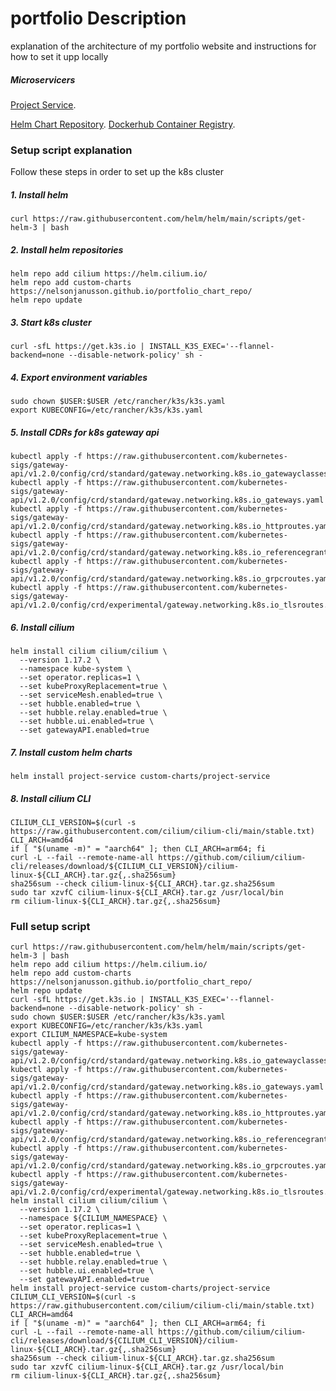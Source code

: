 # portfolio Description
explanation of the architecture of my portfolio website and instructions for how to set it upp locally

##### Microservicers
[Project Service](https://github.com/nelsonJanusson/portfolio_project_service).

[Helm Chart Repository](https://github.com/nelsonJanusson/portfolio_chart_repo).
[Dockerhub Container Registry](https://hub.docker.com/repository/docker/nelsonjanusson/portfolio_project/general).


### Setup script explanation
Follow these steps in order to set up the k8s cluster

##### 1. Install helm
```console
curl https://raw.githubusercontent.com/helm/helm/main/scripts/get-helm-3 | bash
```
##### 2. Install helm repositories
```console
helm repo add cilium https://helm.cilium.io/
helm repo add custom-charts https://nelsonjanusson.github.io/portfolio_chart_repo/
helm repo update
```
##### 3. Start k8s cluster
```console
curl -sfL https://get.k3s.io | INSTALL_K3S_EXEC='--flannel-backend=none --disable-network-policy' sh -
```
##### 4. Export environment variables
```console
sudo chown $USER:$USER /etc/rancher/k3s/k3s.yaml  
export KUBECONFIG=/etc/rancher/k3s/k3s.yaml
```
##### 5. Install CDRs for k8s gateway api
```console
kubectl apply -f https://raw.githubusercontent.com/kubernetes-sigs/gateway-api/v1.2.0/config/crd/standard/gateway.networking.k8s.io_gatewayclasses.yaml
kubectl apply -f https://raw.githubusercontent.com/kubernetes-sigs/gateway-api/v1.2.0/config/crd/standard/gateway.networking.k8s.io_gateways.yaml
kubectl apply -f https://raw.githubusercontent.com/kubernetes-sigs/gateway-api/v1.2.0/config/crd/standard/gateway.networking.k8s.io_httproutes.yaml
kubectl apply -f https://raw.githubusercontent.com/kubernetes-sigs/gateway-api/v1.2.0/config/crd/standard/gateway.networking.k8s.io_referencegrants.yaml
kubectl apply -f https://raw.githubusercontent.com/kubernetes-sigs/gateway-api/v1.2.0/config/crd/standard/gateway.networking.k8s.io_grpcroutes.yaml
kubectl apply -f https://raw.githubusercontent.com/kubernetes-sigs/gateway-api/v1.2.0/config/crd/experimental/gateway.networking.k8s.io_tlsroutes.yaml
```
##### 6. Install cilium
```console
helm install cilium cilium/cilium \
  --version 1.17.2 \
  --namespace kube-system \
  --set operator.replicas=1 \
  --set kubeProxyReplacement=true \
  --set serviceMesh.enabled=true \
  --set hubble.enabled=true \
  --set hubble.relay.enabled=true \
  --set hubble.ui.enabled=true \
  --set gatewayAPI.enabled=true
```
##### 7. Install custom helm charts
```console
helm install project-service custom-charts/project-service
```
##### 8. Install cilium CLI
```console
CILIUM_CLI_VERSION=$(curl -s https://raw.githubusercontent.com/cilium/cilium-cli/main/stable.txt)
CLI_ARCH=amd64
if [ "$(uname -m)" = "aarch64" ]; then CLI_ARCH=arm64; fi
curl -L --fail --remote-name-all https://github.com/cilium/cilium-cli/releases/download/${CILIUM_CLI_VERSION}/cilium-linux-${CLI_ARCH}.tar.gz{,.sha256sum}
sha256sum --check cilium-linux-${CLI_ARCH}.tar.gz.sha256sum
sudo tar xzvfC cilium-linux-${CLI_ARCH}.tar.gz /usr/local/bin
rm cilium-linux-${CLI_ARCH}.tar.gz{,.sha256sum}
```
### Full setup script
```console
curl https://raw.githubusercontent.com/helm/helm/main/scripts/get-helm-3 | bash
helm repo add cilium https://helm.cilium.io/
helm repo add custom-charts https://nelsonjanusson.github.io/portfolio_chart_repo/
helm repo update
curl -sfL https://get.k3s.io | INSTALL_K3S_EXEC='--flannel-backend=none --disable-network-policy' sh -
sudo chown $USER:$USER /etc/rancher/k3s/k3s.yaml 
export KUBECONFIG=/etc/rancher/k3s/k3s.yaml
export CILIUM_NAMESPACE=kube-system
kubectl apply -f https://raw.githubusercontent.com/kubernetes-sigs/gateway-api/v1.2.0/config/crd/standard/gateway.networking.k8s.io_gatewayclasses.yaml
kubectl apply -f https://raw.githubusercontent.com/kubernetes-sigs/gateway-api/v1.2.0/config/crd/standard/gateway.networking.k8s.io_gateways.yaml
kubectl apply -f https://raw.githubusercontent.com/kubernetes-sigs/gateway-api/v1.2.0/config/crd/standard/gateway.networking.k8s.io_httproutes.yaml
kubectl apply -f https://raw.githubusercontent.com/kubernetes-sigs/gateway-api/v1.2.0/config/crd/standard/gateway.networking.k8s.io_referencegrants.yaml
kubectl apply -f https://raw.githubusercontent.com/kubernetes-sigs/gateway-api/v1.2.0/config/crd/standard/gateway.networking.k8s.io_grpcroutes.yaml
kubectl apply -f https://raw.githubusercontent.com/kubernetes-sigs/gateway-api/v1.2.0/config/crd/experimental/gateway.networking.k8s.io_tlsroutes.yaml
helm install cilium cilium/cilium \
  --version 1.17.2 \
  --namespace ${CILIUM_NAMESPACE} \
  --set operator.replicas=1 \
  --set kubeProxyReplacement=true \
  --set serviceMesh.enabled=true \
  --set hubble.enabled=true \
  --set hubble.relay.enabled=true \
  --set hubble.ui.enabled=true \
  --set gatewayAPI.enabled=true
helm install project-service custom-charts/project-service
CILIUM_CLI_VERSION=$(curl -s https://raw.githubusercontent.com/cilium/cilium-cli/main/stable.txt)
CLI_ARCH=amd64
if [ "$(uname -m)" = "aarch64" ]; then CLI_ARCH=arm64; fi
curl -L --fail --remote-name-all https://github.com/cilium/cilium-cli/releases/download/${CILIUM_CLI_VERSION}/cilium-linux-${CLI_ARCH}.tar.gz{,.sha256sum}
sha256sum --check cilium-linux-${CLI_ARCH}.tar.gz.sha256sum
sudo tar xzvfC cilium-linux-${CLI_ARCH}.tar.gz /usr/local/bin
rm cilium-linux-${CLI_ARCH}.tar.gz{,.sha256sum}
```
